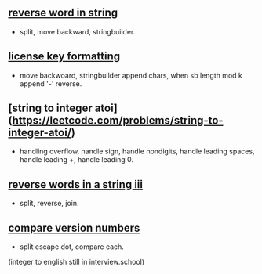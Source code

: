 
## [reverse word in string](https://leetcode.com/problems/reverse-words-in-a-string/) 
- split, move backward, stringbuilder. 

## [license key formatting](https://leetcode.com/problems/license-key-formatting/) 
- move backwoard, stringbuilder append chars, when sb length mod k append '-' reverse.

## [string to integer atoi] (https://leetcode.com/problems/string-to-integer-atoi/) 
- handling overflow, handle sign, handle nondigits, handle leading spaces, handle leading +, handle leading 0.

## [reverse words in a string iii](https://leetcode.com/problems/reverse-words-in-a-string-iii/)
- split, reverse, join.

## [compare version numbers](https://leetcode.com/problems/compare-version-numbers/)
- split escape dot, compare each.


(integer to english still in interview.school)